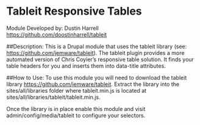 # Tableit Responsive Tables
Module Developed by: Dustin Harrell
https://github.com/doostinharrell/tableit

##Description:
This is a Drupal module that uses the tableit library (see: https://github.com/jemware/tableit). The tableit plugin provides a more automated version of Chris Coyier’s responsive table solution. It finds your table headers for you and inserts them into data-title attributes.

##How to Use:
To use this module you will need to download the tableit library https://github.com/jemware/tableit.
Extract the library into the sites/all/libraries folder where tableit.min.js is located at sites/all/libraries/tableit/tableit.min.js.

Once the library is in place enable this module and visit admin/config/media/tableit to configure your selectors.